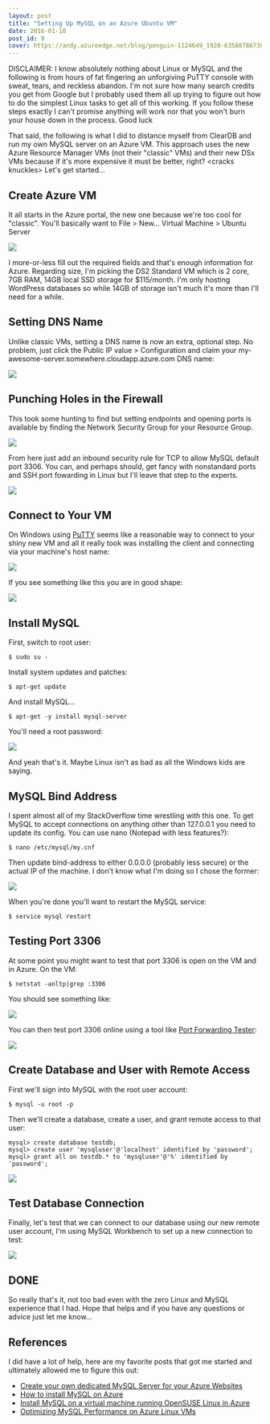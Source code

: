 ```yaml
---
layout: post
title: "Setting Up MySQL on an Azure Ubuntu VM"
date: 2016-01-18
post_id: 9
cover: https://andy.azureedge.net/blog/penguin-1124649_1920-635887867308147334.jpg
---
```


DISCLAIMER: I know absolutely nothing about Linux or MySQL and the following is from hours of fat fingering an unforgiving PuTTY console with sweat, tears, and reckless abandon. I'm not sure how many search credits you get from Google but I probably used them all up trying to figure out how to do the simplest Linux tasks to get all of this working. If you follow these steps exactly I can't promise anything will work nor that you won't burn your house down in the process. Good luck

That said, the following is what I did to distance myself from ClearDB and run my own MySQL server on an Azure VM. This approach uses the new Azure Resource Manager VMs (not their "classic" VMs) and their new DSx VMs because if it's more expensive it must be better, right? &lt;cracks knuckles&gt; Let's get started...

## Create Azure VM

It all starts in the Azure portal, the new one because we're too cool for "classic". You'll basically want to File &gt; New... Virtual Machine &gt; Ubuntu Server

![](https://andy.azureedge.net/blog/2016-01-18_16-46-24-635887216536189869.png)

I more-or-less fill out the required fields and that's enough information for Azure. Regarding size, I'm picking the DS2 Standard VM which is 2 core, 7GB RAM, 14GB local SSD storage for $115/month. I'm only hosting WordPress databases so while 14GB of storage isn't much it's more than I'll need for a while.

## Setting DNS Name

Unlike classic VMs, setting a DNS name is now an extra, optional step. No problem, just click the Public IP value > Configuration and claim your my-awesome-server.somewhere.cloudapp.azure.com DNS name:

![](https://andy.azureedge.net/blog/2016-01-18_17-42-33-635887251711322229.png)

## Punching Holes in the Firewall

This took some hunting to find but setting endpoints and opening ports is available by finding the Network Security Group for your Resource Group.

![](https://andy.azureedge.net/blog/2016-01-18_18-06-57-635887265593141497.png)

From here just add an inbound security rule for TCP to allow MySQL default port 3306. You can, and perhaps should, get fancy with nonstandard ports and SSH port fowarding in Linux but I'll leave that step to the experts.

![](https://andy.azureedge.net/blog/2016-01-18_18-12-46-635887268724337210.png)

## Connect to Your VM

On Windows using [PuTTY](http://puttyssh.org/download.html) seems like a reasonable way to connect to your shiny new VM and all it really took was installing the client and connecting via your machine's host name:

![](https://andy.azureedge.net/blog/2016-01-18_18-20-02-635887273999155340.png)

If you see something like this you are in good shape:

![](https://andy.azureedge.net/blog/2016-01-18_18-20-52-635887274235247152.png)

## Install MySQL

First, switch to root user:

```shell
$ sudo su -
```

Install system updates and patches:

```shell
$ apt-get update
```

And install MySQL...

```shell
$ apt-get -y install mysql-server
```

You'll need a root password:

![](https://andy.azureedge.net/blog/2016-01-18_18-33-22-635887280490440994.png)

And yeah that's it. Maybe Linux isn't as bad as all the Windows kids are saying.

## MySQL Bind Address

I spent almost all of my StackOverflow time wrestling with this one. To get MySQL to accept connections on anything other than 127.0.0.1 you need to update its config. You can use nano (Notepad with less features?):

```shell
$ nano /etc/mysql/my.cnf
```

Then update bind-address to either 0.0.0.0 (probably less secure) or the actual IP of the machine. I don't know what I'm doing so I chose the former:

![](https://andy.azureedge.net/blog/2016-01-18_18-35-27-635887283768552709.png)

When you're done you'll want to restart the MySQL service:

```shell
$ service mysql restart
```

## Testing Port 3306

At some point you might want to test that port 3306 is open on the VM and in Azure. On the VM:

```shell
$ netstat -anltp|grep :3306
```

You should see something like:

![](https://andy.azureedge.net/blog/2016-01-18_18-43-20-635887286101217696.png)

You can then test port 3306 online using a tool like [Port Forwarding Tester](http://www.yougetsignal.com/tools/open-ports/):

![](https://andy.azureedge.net/blog/2016-01-18_18-47-36-635887289089610912.png)

## Create Database and User with Remote Access

First we'll sign into MySQL with the root user account:

```shell
$ mysql -u root -p
```

Then we'll create a database, create a user, and grant remote access to that user:

```shell
mysql> create database testdb;
mysql> create user 'mysqluser'@'localhost' identified by 'password';
mysql> grant all on testdb.* to 'mysqluser'@'%' identified by 'password';
```

![](https://andy.azureedge.net/blog/2016-01-18_18-56-21-635887294953754340.png)

## Test Database Connection

Finally, let's test that we can connect to our database using our new remote user account, I'm using MySQL Workbench to set up a new connection to test:

![](https://andy.azureedge.net/blog/2016-01-18_18-57-39-635887295850100631.png)

## DONE

So really that's it, not too bad even with the zero Linux and MySQL experience that I had. Hope that helps and if you have any questions or advice just let me know...

## References

I did have a lot of help, here are my favorite posts that got me started and ultimately allowed me to figure this out:

* [Create your own dedicated MySQL Server for your Azure Websites](https://azure.microsoft.com/en-us/blog/create-your-own-dedicated-mysql-server-for-your-azure-websites/)
* [How to install MySQL on Azure](https://azure.microsoft.com/en-us/documentation/articles/virtual-machines-linux-install-mysql/)
* [Install MySQL on a virtual machine running OpenSUSE Linux in Azure](https://azure.microsoft.com/en-us/documentation/articles/virtual-machines-linux-mysql-use-opensuse/)
* [Optimizing MySQL Performance on Azure Linux VMs](https://azure.microsoft.com/en-us/documentation/articles/virtual-machines-linux-optimize-mysql-perf/)
